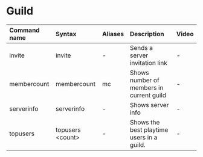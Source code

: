 # Guild

| Command name | Syntax | Aliases | Description | Video |
| :--- | :--- | :--- | :--- | :--- |
| invite | invite | - | Sends a server invitation link | - |
| membercount | membercount | mc | Shows number of members in current guild | - |
| serverinfo | serverinfo | - | Shows server info | - |
| topusers | topusers &lt;count&gt; | - | Shows the best playtime users in a guild. | - |

